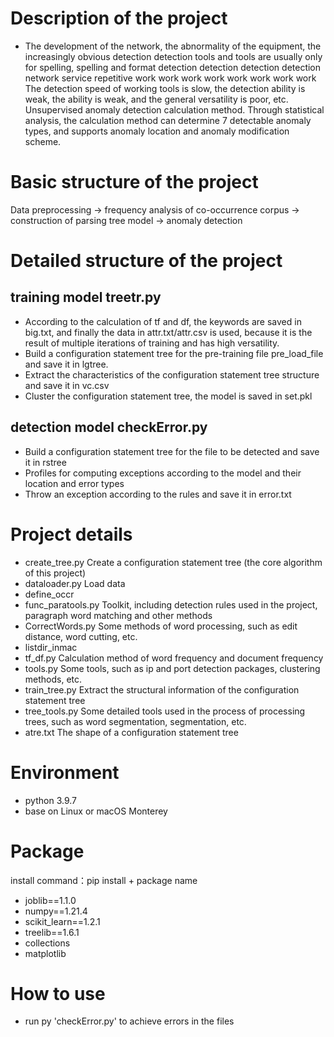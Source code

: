 # Description of the project
* The development of the network, the abnormality of the equipment, the increasingly obvious detection detection tools and tools are usually only for spelling, spelling and format detection detection detection detection network service repetitive work work work work work work work work The detection speed of working tools is slow, the detection ability is weak, the ability is weak, and the general versatility is poor, etc. Unsupervised anomaly detection calculation method. Through statistical analysis, the calculation method can determine 7 detectable anomaly types, and supports anomaly location and anomaly modification scheme.

# Basic structure of the project
Data preprocessing -> frequency analysis of co-occurrence corpus -> construction of parsing tree model -> anomaly detection

# Detailed structure of the project
## training model treetr.py
* According to the calculation of tf and df, the keywords are saved in big.txt, and finally the data in attr.txt/attr.csv is used, because it is the result of multiple iterations of training and has high versatility.
* Build a configuration statement tree for the pre-training file pre_load_file and save it in lgtree.
* Extract the characteristics of the configuration statement tree structure and save it in vc.csv
* Cluster the configuration statement tree, the model is saved in set.pkl

## detection model checkError.py
* Build a configuration statement tree for the file to be detected and save it in rstree
* Profiles for computing exceptions according to the model and their location and error types
* Throw an exception according to the rules and save it in error.txt

# Project details
* create_tree.py Create a configuration statement tree (the core algorithm of this project)
* dataloader.py Load data
* define_occr 
* func_paratools.py Toolkit, including detection rules used in the project, paragraph word matching and other methods
* CorrectWords.py Some methods of word processing, such as edit distance, word cutting, etc.
* listdir_inmac 
* tf_df.py Calculation method of word frequency and document frequency
* tools.py Some tools, such as ip and port detection packages, clustering methods, etc.
* train_tree.py  Extract the structural information of the configuration statement tree
* tree_tools.py Some detailed tools used in the process of processing trees, such as word segmentation, segmentation, etc.
* atre.txt The shape of a configuration statement tree

# Environment
* python 3.9.7
* base on Linux or macOS Monterey

# Package
install command：pip install + package name
* joblib==1.1.0
* numpy==1.21.4
* scikit_learn==1.2.1
* treelib==1.6.1
* collections
* matplotlib

# How to use
* run py 'checkError.py' to achieve errors in the files